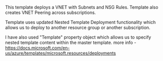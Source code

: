 This template deploys a VNET with Subnets and NSG Rules. Template also creates VNET Peering across subscriptions. 

Template uses updated Nested Template Deployment functionality which allows us to deploy to another resource group or another subscription. 

I have also used "Template" property object which allows us to specify nested template content within the master template. 
more info - https://docs.microsoft.com/en-us/azure/templates/microsoft.resources/deployments

